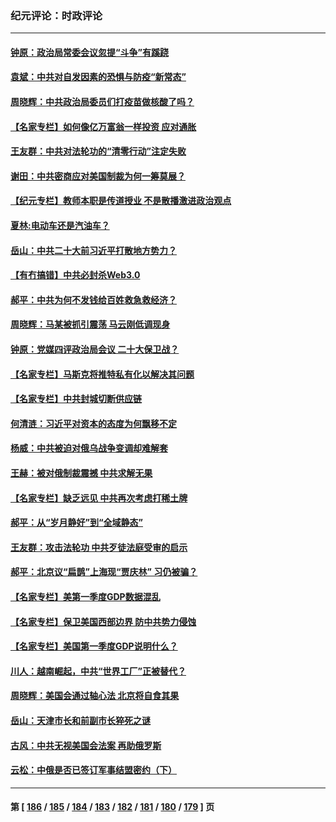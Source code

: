 ### 纪元评论：时政评论
---
#### [钟原：政治局常委会议忽提“斗争”有蹊跷](../../pages/nsc1025/n13728275.md) 
#### [袁斌：中共对自发因素的恐惧与防疫“新常态”](../../pages/nsc1025/n13728627.md) 
#### [周晓辉：中共政治局委员们打疫苗做核酸了吗？](../../pages/nsc1025/n13728567.md) 
#### [【名家专栏】如何像亿万富翁一样投资 应对通胀](../../pages/nsc1025/n13727916.md) 
#### [王友群：中共对法轮功的“清零行动”注定失败](../../pages/nsc1025/n13727525.md) 
#### [谢田：中共密商应对美国制裁为何一筹莫展？](../../pages/nsc1025/n13728088.md) 
#### [【纪元专栏】教师本职是传道授业 不是散播激进政治观点](../../pages/nsc1025/n13728085.md) 
#### [夏林:电动车还是汽油车？](../../pages/nsc1025/n13728044.md) 
#### [岳山：中共二十大前习近平打散地方势力？](../../pages/nsc1025/n13727702.md) 
#### [【有冇搞错】中共必封杀Web3.0](../../pages/nsc1025/n13727399.md) 
#### [郝平：中共为何不发钱给百姓救急救经济？](../../pages/nsc1025/n13727708.md) 
#### [周晓辉：马某被抓引震荡 马云刚低调现身](../../pages/nsc1025/n13726337.md) 
#### [钟原：党媒四评政治局会议 二十大保卫战？](../../pages/nsc1025/n13727437.md) 
#### [【名家专栏】马斯克将推特私有化以解决其问题](../../pages/nsc1025/n13727071.md) 
#### [【名家专栏】中共封城切断供应链](../../pages/nsc1025/n13726949.md) 
#### [何清涟：习近平对资本的态度为何飘移不定](../../pages/nsc1025/n13727235.md) 
#### [杨威：中共被迫对俄乌战争变调却难解套](../../pages/nsc1025/n13726588.md) 
#### [王赫：被对俄制裁震撼 中共求解无果](../../pages/nsc1025/n13726488.md) 
#### [【名家专栏】缺乏远见 中共再次考虑打稀土牌](../../pages/nsc1025/n13726221.md) 
#### [郝平：从“岁月静好”到“全域静态”](../../pages/nsc1025/n13725805.md) 
#### [王友群：攻击法轮功 中共歹徒法庭受审的启示](../../pages/nsc1025/n13725074.md) 
#### [郝平：北京议“扁鹊”上海现“贾庆林” 习仍被骗？](../../pages/nsc1025/n13725725.md) 
#### [【名家专栏】美第一季度GDP数据混乱](../../pages/nsc1025/n13725866.md) 
#### [【名家专栏】保卫美国西部边界 防中共势力侵蚀](../../pages/nsc1025/n13725525.md) 
#### [【名家专栏】美国第一季度GDP说明什么？](../../pages/nsc1025/n13725561.md) 
#### [川人：越南崛起，中共“世界工厂”正被替代？](../../pages/nsc1025/n13725717.md) 
#### [周晓辉：美国会通过轴心法 北京将自食其果](../../pages/nsc1025/n13725706.md) 
#### [岳山：天津市长和前副市长猝死之谜](../../pages/nsc1025/n13725501.md) 
#### [古风：中共无视美国会法案 再助俄罗斯](../../pages/nsc1025/n13725457.md) 
#### [云松：中俄是否已签订军事结盟密约（下）](../../pages/nsc1025/n13725423.md) 

---
#### 第 [ [186](./186.md) / [185](./185.md) / [184](./184.md) / [183](./183.md) / [182](./182.md) / [181](./181.md) / [180](./180.md) / [179](./179.md) ] 页
